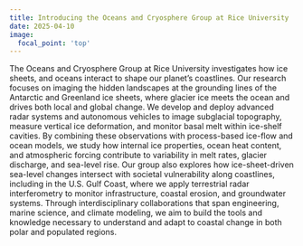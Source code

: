```yaml
---
title: Introducing the Oceans and Cryosphere Group at Rice University
date: 2025-04-10
image:
  focal_point: 'top'
---
```



The Oceans and Cryosphere Group at Rice University investigates how ice sheets, and oceans interact to shape our planet’s coastlines. Our research focuses on imaging the hidden landscapes at the grounding lines of the Antarctic and Greenland ice sheets, where glacier ice meets the ocean and drives both local and global change. We develop and deploy advanced radar systems and autonomous vehicles to image subglacial topography, measure vertical ice deformation, and monitor basal melt within ice-shelf cavities. By combining these observations with process-based ice-flow and ocean models, we study how internal ice properties, ocean heat content, and atmospheric forcing contribute to variability in melt rates, glacier discharge, and sea-level rise. Our group also explores how ice-sheet-driven sea-level changes intersect with societal vulnerability along coastlines, including in the U.S. Gulf Coast, where we apply terrestrial radar interferometry to monitor infrastructure, coastal erosion, and groundwater systems. Through interdisciplinary collaborations that span engineering, marine science, and climate modeling, we aim to build the tools and knowledge necessary to understand and adapt to coastal change in both polar and populated regions.